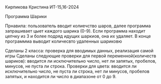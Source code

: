 Кирпикова Кристина ИТ-15,16-2024

Программа Шарики

Прнавила: пользователь вводит колиечство шаров, далее программа запрашивает цыет каждого шарика (0-9).
Если программа находит цепчку из 3 и более подряд идущих шаркиов, она их удаляет. В конце программма выводит количесвто удаленных шариковю

Сделаны 2 класса: проверка для вводимых данных, реализация самой игры
Сделаны следующие проверки для первой переменной(количеств шариков): вводится ли исключительно число, нет ли запятых, пробелов, минусов, не пуста ли строка.
Проверки для цвета: вводится ли исключительно число, не пуста ли строка, нет ли минусов, пробелов запятых, и находится ли число в диапазоне от 0 до 9.
